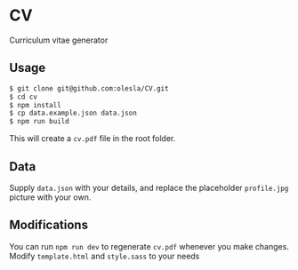 # CV

Curriculum vitae generator

## Usage

```bash
$ git clone git@github.com:olesla/CV.git
$ cd cv
$ npm install
$ cp data.example.json data.json
$ npm run build
```

This will create a `cv.pdf` file in the root folder.

## Data

Supply `data.json` with your details, and replace the placeholder `profile.jpg` picture with your own.

## Modifications

You can run `npm run dev` to regenerate `cv.pdf` whenever you make changes. Modify `template.html` and `style.sass` to your needs
